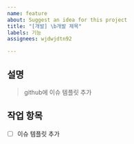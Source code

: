 ```yaml
---
name: feature
about: Suggest an idea for this project
title: "[개발] \b개발 제목"
labels: 기능
assignees: wjdwjdtn92

---
```


## 설명
> github에 이슈 템플릿 추가

## 작업 항목
- [ ] 이슈 템플릿 추가
